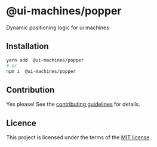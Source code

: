 # @ui-machines/popper

Dynamic positioning logic for ui machines

## Installation

```sh
yarn add  @ui-machines/popper
# or
npm i  @ui-machines/popper
```

## Contribution

Yes please! See the [contributing guidelines](https://github.com/chakra-ui/core/blob/main/CONTRIBUTING.md) for details.

## Licence

This project is licensed under the terms of the [MIT license](https://github.com/chakra-ui/core/blob/main/LICENSE).
